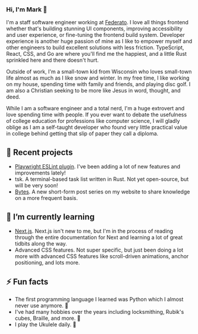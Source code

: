 ### Hi, I'm Mark 👋

I'm a staff software engineer working at [Federato](https://federato.ai). I
love all things frontend whether that's building stunning UI components,
improving accessibility and user experience, or fine-tuning the frontend build
system. Developer experience is another huge passion of mine as I like to
empower myself and other engineers to build excellent solutions with less
friction. TypeScript, React, CSS, and Go are where you'll find me the happiest,
and a little Rust sprinkled here and there doesn't hurt.

Outside of work, I'm a small-town kid from Wisconsin who loves small-town life
almost as much as I like snow and winter. In my free time, I like working on my
house, spending time with family and friends, and playing disc golf. I am also a
Christian seeking to be more like Jesus in word, thought, and deed.

While I am a software engineer and a total nerd, I'm a huge extrovert and love
spending time with people. If you ever want to debate the usefulness of college
education for professions like computer science, I will gladly oblige as I am a
self-taught developer who found very little practical value in college behind
getting that slip of paper they call a diploma.

## 🔭 Recent projects

- [Playwright ESLint plugin](https://github.com/playwright-community/eslint-plugin-playwright). I've been adding a lot of new features and improvements lately!
- tsk. A terminal-based task list written in Rust. Not yet open-source, but will be very soon!
- [Bytes](https://mskelton.dev/bytes). A new short-form post series on my website to share knowledge on a more frequent basis.

## 🌱 I’m currently learning

- [Next.js](https://nextjs.org/). Next.js isn't new to me, but I'm in the process of reading through the entire documentation for Next and learning a lot of great tidbits along the way.
- Advanced CSS features. Not super specific, but just been doing a lot more with advanced CSS features like scroll-driven animations, anchor positioning, and lots more.

## ⚡ Fun facts

- The first programming language I learned was Python which I almost never use anymore. 🐍
- I've had many hobbies over the years including locksmithing, Rubik's cubes, Braille, and more. 🔐
- I play the Ukulele daily. 🎸

